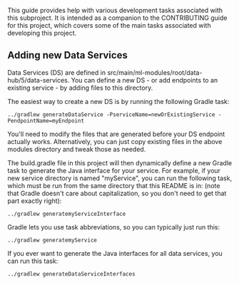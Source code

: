 This guide provides help with various development tasks associated with this subproject. It is intended as a companion
to the CONTRIBUTING guide for this project, which covers some of the main tasks associated with developing this project.

## Adding new Data Services

Data Services (DS) are defined in src/main/ml-modules/root/data-hub/5/data-services. You can define a new DS - or 
add endpoints to an existing service - by adding files to this directory.

The easiest way to create a new DS is by running the following Gradle task:

    ../gradlew generateDataService -PserviceName=newOrExistingService -PendpointName=myEndpoint 

You'll need to modify the files that are generated before your DS endpoint actually works. Alternatively, you can just 
copy existing files in the above modules directory and tweak those as needed. 

The build.gradle file in this project will then dynamically define a new Gradle task to generate the Java interface 
for your service. For example, if your new service directory is named "myService", you can run the following task, which 
must be run from the same directory that this README is in: (note that Gradle doesn't care about capitalization, so you
don't need to get that part exactly right):

    ../gradlew generatemyServiceInterface
    
Gradle lets you use task abbreviations, so you can typically just run this:

    ../gradlew generatemyService
 
If you ever want to generate the Java interfaces for all data services, you can run this task:

    ../gradlew generateDataServiceInterfaces
    

